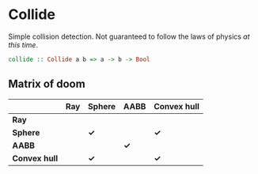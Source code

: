 Collide
=======

Simple collision detection. Not guaranteed to follow the laws of physics _at this time_.

```haskell
collide :: Collide a b => a -> b -> Bool
```

Matrix of doom
--------------

|                 | **Ray** | **Sphere** | **AABB** | **Convex hull** |
| --------------- | ------- | ---------- | -------- | --------------- |
| **Ray**         |         |            |          |                 |
| **Sphere**      |         | **✓**      |          | **✓**           |
| **AABB**        |         |            | **✓**    |                 |
| **Convex hull** |         | **✓**      |          | **✓**           |
